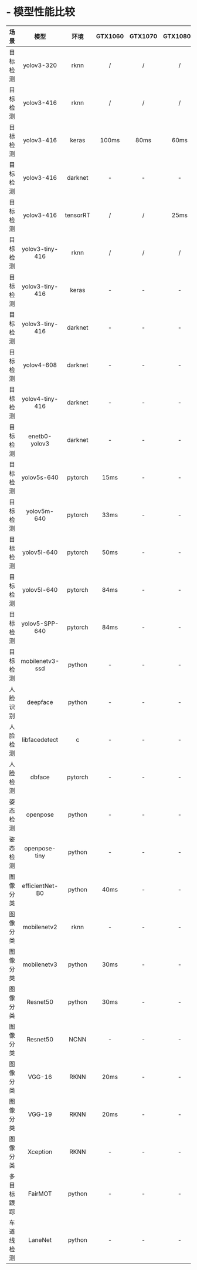 # - 模型性能比较


| 场景     | 模型       | 环境    |GTX1060 | GTX1070 | GTX1080TI | GTX2080TI | i7-9550 |i5-9400F| SOM-RK3399 | TB-RK3399Pro |GTX1650
| :-: | :-: | :-: | :-: | :-: | :-: | :-: | :-: | :-: | :-: |:-: |:-: |
| 目标检测 | yolov3-320 | rknn    | /     | /        | /         | /          | /       | /     | /           | 75ms        | /     |
| 目标检测 | yolov3-416 | rknn    | /     | /        | /         | /          | /       | /     | /           | 90ms        | /     |
| 目标检测 | yolov3-416 | keras   | 100ms | 80ms     | 60ms     | 50ms        | -       | -     | -           | -           | -     |
| 目标检测 | yolov3-416 | darknet | -     | -         |   -     | -           | 150ms   | -     | -           |  -          | - |
| 目标检测 | yolov3-416 | tensorRT| /     | /         | 25ms    | /           | /       | /     | /           | /           |  65ms |
| 目标检测 | yolov3-tiny-416 | rknn | /   | /         | /       | /           | /       | /     |/            | 30ms        | / |
| 目标检测 | yolov3-tiny-416 | keras | -  | -         | -       | -           | -       | 300ms |-            | -           | - |
| 目标检测 | yolov3-tiny-416 |darknet| -  | -         | -       | -           | 100ms   | -     |-            | -           | - |
| 目标检测 | yolov4-608  | darknet | -    | -         | -       | -           | 270ms   | -     |-            |   -         |  |
| 目标检测 | yolov4-tiny-416 |darknet| -  | -         | -       | -           | 400ms   | -     |-            |   -         |  33ms |
| 目标检测 | enetb0-yolov3|darknet| -     | -         | -       | -           | 100ms   | -     |-            |   -         |  |
| 目标检测 | yolov5s-640  | pytorch | 15ms| -         | -       | -           | -       | 300ms |-            | -           | - |
| 目标检测 | yolov5m-640  | pytorch | 33ms| -         | -       | -           | -       | -     |-            | -           | - |
| 目标检测 | yolov5l-640  | pytorch | 50ms| -         | -       | -           | -       | -     |-            | -           | - |
| 目标检测 | yolov5l-640  | pytorch | 84ms| -         | -       | -           | -       | -     |-            | -           | - |
| 目标检测 | yolov5-SPP-640  | pytorch | 84ms| -      | -       | -           | -       | -     |-            | -           | - |
| 目标检测 | mobilenetv3-ssd | python | - | -         | -       | -           | -       | -     | -           | -           | - |
| 人脸识别 | deepface | python |       -  |         - | -       | -           | -       | -     | -           | -           |  - |
| 人脸检测 | libfacedetect | c | -        | -         | -       | -           | 30ms    |       |  -          |  -          | - |
| 人脸检测 | dbface | pytorch | -         | -         | -       | 100ms       | -       | -     | -           |  -          | - |
| 姿态检测 | openpose | python | -        | -         | -       | -           | -       | 40ms  | -           |  -          | - |
| 姿态检测 | openpose-tiny | python | -   | -         | -       | -           | -       | -     |  10ms       | -           | - |
| 图像分类 | efficientNet-B0 | python | 40ms | -      | -       | -           | -       | 80ms | -            | -           | - |
| 图像分类 | mobilenetv2 | rknn | -       | -         | -       | -           | -       | -     |  -          | 120ms/rknn | - |
| 图像分类 | mobilenetv3 | python | 30ms  | -         | -       | -           | -       | 100ms |  -          | 48ms/ncnn   | - |
| 图像分类 | Resnet50 | python | 30ms     | -         | -       | -           | -       | 200ms |  -          | -           | - |
| 图像分类 | Resnet50 | NCNN | -          | -         | -       | -           | -       | -     |  2500ms     | 373ms       |  - |
| 图像分类 | VGG-16 | RKNN | 20ms         | -         | -       |  -          | -       | 110ms |  -          | 119ms       | - |
| 图像分类 | VGG-19 | RKNN | 20ms         | -         | -       | -           | -       | 170ms |  -          | 117ms       | - |
| 图像分类 | Xception | RKNN | -          | -         | -       | -           | -       | -     |  -          | 130ms       | - |
| 多目标跟踪 | FairMOT | python | -       | -          | -       | 70ms        | -       | -     | -           | -           | 181ms |
| 车道线检测 | LaneNet | python | -       | -          | -       | -           | -       | -     |  -          | 320ms       | - |

